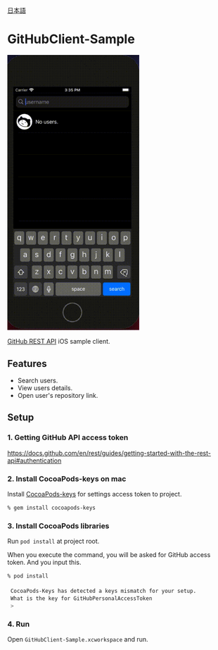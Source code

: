 [日本語](https://github.com/daisuke-t-jp/GitHubClient-Sample/blob/master/README.ja.md)

# GitHubClient-Sample

<img src="https://raw.githubusercontent.com/daisuke-t-jp/GitHubClient-Sample/master/demo.gif" width="300px">

[GitHub REST API](https://docs.github.com/en/rest) iOS sample client.

## Features

- Search users.
- View users details.
- Open user's repository link.


## Setup

### 1. Getting GitHub API access token

https://docs.github.com/en/rest/guides/getting-started-with-the-rest-api#authentication


### 2. Install CocoaPods-keys on mac

Install [CocoaPods-keys](https://github.com/orta/cocoapods-keys) for settings access token to project.

```zsh
% gem install cocoapods-keys
```


### 3. Install CocoaPods libraries

Run `pod install` at project root.

When you execute the command, you will be asked for GitHub access token.  And you input this.

```zsh
% pod install

 CocoaPods-Keys has detected a keys mismatch for your setup.
 What is the key for GitHubPersonalAccessToken
 > 
 ```
 
 
### 4. Run
 
Open `GitHubClient-Sample.xcworkspace` and run.

